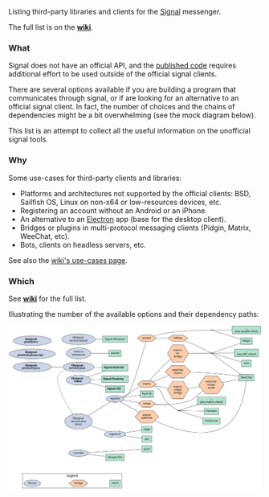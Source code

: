 Listing third-party libraries and clients for the [Signal](https://signal.org/) messenger.

The full list is on the [**wiki**](https://github.com/exquo/signal-libs/wiki/Tools-list).


### What

Signal does not have an official API, and the [published code](https://github.com/signalapp/) requires additional effort to be used outside of the official signal clients.

There are several options available if you are building a program that communicates through signal, or if are looking for an alternative to an official signal client. In fact, the  number of choices and the chains of dependencies might be a bit overwhelming (see the mock diagram below).

This list is an attempt to collect all the useful information on the unofficial signal tools.


### Why

Some use-cases for third-party clients and libraries:

- Platforms and architectures not supported by the official clients: BSD, Sailfish OS, Linux on non-x64 or low-resources devices, etc.
- Registering an account without an Android or an iPhone.
- An alternative to an [Electron](https://www.electronjs.org/) app (base for the desktop client).
- Bridges or plugins in multi-protocol messaging clients (Pidgin, Matrix, WeeChat, etc).
- Bots, clients on headless servers, etc.

See also the [wiki's use-cases page](https://github.com/exquo/signal-libs/wiki/Use-cases).


### Which

See [**wiki**](https://github.com/exquo/signal-libs/wiki/Tools-list) for the full list.

Illustrating the number of the available options and their dependency paths:

![graph](graph/signal-libs.svg)



